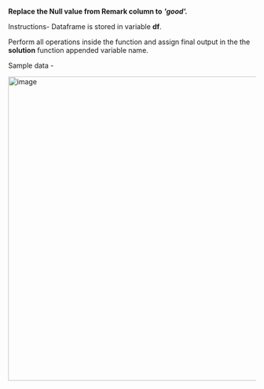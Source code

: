 **Replace the Null value from Remark column to** ***'good'.***


Instructions- 
Dataframe is stored in variable **df**.

Perform all operations inside the function and assign final output in the the **solution** function appended variable name.

Sample data - 

<img width="618" alt="image" src="https://user-images.githubusercontent.com/118887002/216410997-88b7b72b-7365-49a1-a8ec-a6596f77a38f.png">

